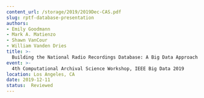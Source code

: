 ```yaml
---
content_url: /storage/2019/2019Dec-CAS.pdf
slug: rptf-database-presentation
authors:
- Emily Goodmann
- Mark A. Matienzo
- Shawn VanCour
- William Vanden Dries
title: >-
  Building the National Radio Recordings Database: A Big Data Approach to Documenting Audio Heritage
event: >-
  4th Computational Archival Science Workshop, IEEE Big Data 2019
location: Los Angeles, CA
date: 2019-12-11
status:  Reviewed
---
```

